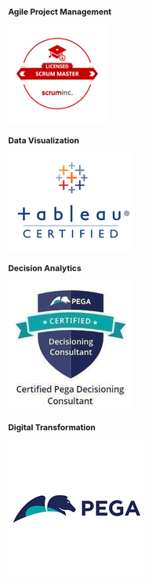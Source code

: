 ### Agile Project Management
<a href="https://s3.amazonaws.com/scruminc-certs/LSM-2277933"><img  src="/images/1.png" height="200" width="200"/></a>


### Data Visualization
<a href="https://www.youracclaim.com/badges/c33831e3-5cac-4b37-a4b5-88e1267bb05d/linked_in_profile"><img src="/images/tab.png?raw=true"/></a>


### Decision Analytics
<a href="https://media-exp1.licdn.com/dms/document/C512DAQFSeFbutQpxFQ/profile-treasury-document-pdf-analyzed/0?e=1598652000&v=beta&t=OvTmjwShRE-CrZUBa0bdkTH09bxQgdAUOfzfbIPorfw"><img src="/images/3.jpeg?raw=true"/></a>

 
### Digital Transformation
<a href="https://media-exp1.licdn.com/dms/document/C512DAQGapsvhAsLvNw/profile-treasury-document-pdf-analyzed/0?e=1598652000&v=beta&t=w-gLqJL5VrKV9Abit6__Tl_s4HOZg1QjRyF6mwmGtco"><img  src="/images/peg.png"/></a>

 

